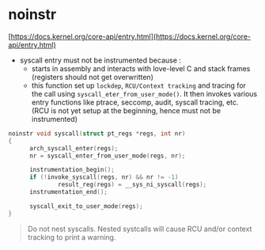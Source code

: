 # noinstr

[https://docs.kernel.org/core-api/entry.html](https://docs.kernel.org/core-api/entry.html)

- syscall entry must not be instrumented because :
	- starts in assembly and interacts with love-level C and stack frames (registers should not get overwritten)
	- this function set up `lockdep`, `RCU/Context tracking` and tracing for the call using `syscall_eter_from_user_mode()`. It then invokes various entry functions like ptrace, seccomp, audit, syscall tracing, etc. (RCU is not yet setup at the beginning, hence must not be instrumented)
```c
noinstr void syscall(struct pt_regs *regs, int nr)
{
      arch_syscall_enter(regs);
      nr = syscall_enter_from_user_mode(regs, nr);

      instrumentation_begin();
      if (!invoke_syscall(regs, nr) && nr != -1)
              result_reg(regs) = __sys_ni_syscall(regs);
      instrumentation_end();

      syscall_exit_to_user_mode(regs);
}
```

> Do not nest syscalls. Nested systcalls will cause RCU and/or context tracking to print a warning.
